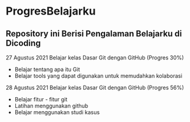 ProgresBelajarku
==
Repository ini Berisi Pengalaman Belajarku di Dicoding
--
27 Agustus 2021
Belajar kelas  Dasar Git dengan GitHub (Progres 30%)
 - Belajar tentang apa itu Git
 - Belajar tools yang dapat digunakan untuk memudahkan kolaborasi

28 Agustus 2021
Belajar kelas Dasar Git dengan GitHub (Progres 56%)
  - Belajar fitur - fitur git
  - Latihan menggunakan github
  - Belajar menggunakan studi kasus
